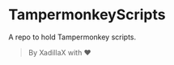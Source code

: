 TampermonkeyScripts
===================

A repo to hold Tampermonkey scripts.

> By XadillaX with ❤
